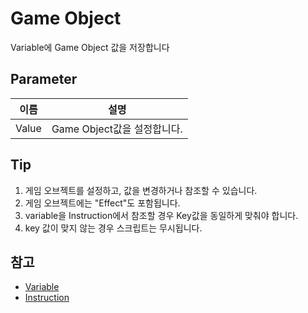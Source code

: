 # Game Object

Variable에 Game Object 값을 저장합니다

## Parameter

| **이름**               | **설명**               |
|----------------------|----------------------|
| Value                | Game Object값을 설정합니다. |


## Tip
1. 게임 오브젝트를 설정하고, 값을 변경하거나 참조할 수 있습니다.
2. 게임 오브젝트에는 "Effect"도 포함됩니다.
3. variable을 Instruction에서 참조할 경우 Key값을 동일하게 맞춰야 합니다.
4. key 값이 맞지 않는 경우 스크립트는 무시됩니다.

## 참고
- [Variable](Variable.md)
- [Instruction](Instruction.md)